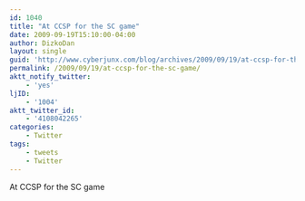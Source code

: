 ```yaml
---
id: 1040
title: "At CCSP for the SC game"
date: 2009-09-19T15:10:00-04:00
author: DizkoDan
layout: single
guid: 'http://www.cyberjunx.com/blog/archives/2009/09/19/at-ccsp-for-the-sc-game/'
permalink: /2009/09/19/at-ccsp-for-the-sc-game/
aktt_notify_twitter:
    - 'yes'
ljID:
    - '1004'
aktt_twitter_id:
    - '4108042265'
categories:
    - Twitter
tags:
    - tweets
    - Twitter
---
```


At CCSP for the SC game